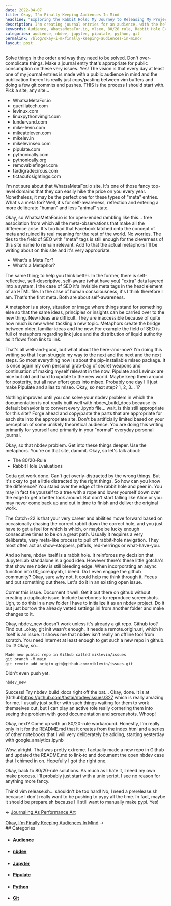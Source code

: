 ```yaml
---
date: 2022-04-07
title: Okay, I'm Finally Keeping Audiences In Mind
headline: "Exploring the Rabbit Hole: My Journey to Releasing My Project"
description: I'm creating journal entries for an audience, with the help of WhatsaMetaFor.io and the mlseo package. I'm using metaphors such as the 80/20 rule and rabbit hole evaluations to stay focused and productive. I recently took a risk and explored the nbdev rabbit hole, which led me to create a Github repository and a script to prepare my project for release. Join me on my journey and read my blog post to learn more!
keywords: Audience, WhatsaMetaFor.io, mlseo, 80/20 rule, Rabbit Hole Evaluations, nbdev, Github, Repository, Script, JupyterLab, Standalone, Issues, Documentation
categories: audience, nbdev, jupyter, pipulate, python, git
permalink: /blog/okay-i-m-finally-keeping-audiences-in-mind/
layout: post
---
```



Solve things in the order and way they need to be solved. Don't over-complicate
things. Make a journal entry that's appropriate for public consumption on these
very issues. Yes! The vision is that every day at least one of my journal
entries is made with a public audience in mind and the publication thereof is
really just copy/pasting between vim buffers and doing a few git commits and
pushes. THIS is the process I should start with. Pick a site, any site...

- WhatsaMetaFor.io
- guerillatech.com
- levinux.com
- linuxpythonvimgit.com
- lundervand.com
- mike-levin.com
- mikeateleven.com
- mikelev.in
- mikelevinseo.com
- pipulate.com
- pythonically.com
- pythonically.org
- removablefinger.com
- tardigradecircus.com
- tictacufosightings.com

I'm not sure about that WhatsaMetaFor.io site. It's one of those fancy
top-level domains that they can easily hike the price on you every year.
Nonetheless, it may be the perfect one for these types of "meta" entries.
What's a meta for? Well, it's for self-awareness, reflection and entering a
more deliberate "human" and less "animal" state.

Okay, so WhatsaMetaFor.io is for open-ended rambling like this... free
association from which all the meta-observations that make all the difference
arise. It's too bad that Facebook latched onto the concept of meta and ruined
its real meaning for the rest of the world. No worries. The ties to the field
of SEO with "meta" tags is still enough for the cleverness of this site name to
remain relevant. Add to that the actual metaphors I'll be writing about on this
site and it's very appropriate.

- What's a Meta For?
- What's a Metaphor?

The same thing; to help you think better. In the former, there is
self-reflective, self-descriptive, self-aware (what have you) "extra" data
layered into a system. I the case of SEO it's invisible meta tags in the head
element of an HTML file. In the case of human consciousness, it's I think
therefore I am. That's the first meta. Both are about self-awareness.

A metaphor is a story, situation or image where things stand for something else
so that the same ideas, principles or insights can be carried over to the new
thing. New ideas are difficult. They are inaccessible because of quite how much
is new when tackling a new topic. Metaphors create the bridge between older,
familiar ideas and the new. For example the field of SEO is full of metaphors
regarding link juice and the distribution of liquid authority as it flows from
link to link.

That's all well-and-good, but what about the here-and-now? I'm doing this
writing so that I can struggle my way to the next and the next and the next
steps. So most everything now is about the pip-installable mlseo package. It is
once again my own personal grab-bag of secret weapons and continuation of
making myself relevant in the now. Pipulate and Levinux are nice but old and
hard to update to the new world. Maybe keep them around for posterity, but all
new effort goes into mlseo. Probably one day I'll just make Pipulate and alias
to mlseo. Okay, so next step? 1, 2, 3... 1?

Nothing improves until you can solve your nbdev problem in which the
documentation is not really built well with nbdev_build_docs because its
default behavior is to convert every .ipynb file... wait, is this still
appropriate for this site? Forge ahead and copy/paste the parts that are
appropriate for each site into the appropriate site. Don't be artificially
limited based on your perception of some unlikely theoretical audience. You are
doing this writing primarily for yourself and primarily in your "normal"
everyday personal journal.

Okay, so that nbdev problem. Get into these things deeper. Use the metaphors.
You're on that site, dammit. Okay, so let's talk about:

- The 80/20-Rule
- Rabbit Hole Evaluations

Gotta get work done. Can't get overly-distracted by the wrong things. But it's
okay to get a little distracted by the right things. So how can you know the
difference? You stand over the edge of the rabbit hole and peer in. You may in
fact tie yourself to a tree with a rope and lower yourself down over the edge
to get a better look around. But don't start falling like Alice or you may
never come back up and out in time to finish and deliver the original work.

The Catch+22 is that your very career and abilities move forward based on
occasionally chasing the correct rabbit down the correct hole, and you just
have to get a feel for which is which, or maybe be lucky enough consecutive
times to be on a great path. Usually it requires a very deliberate, very
meta-like process to pull off rabbit-hole navigation. They most often act as
show-stoppers, pitfalls, red-herrings or what-have-you.

And so here, nbdev itself is a rabbit hole. It reinforces my decision that
JupyterLab standalone is a good idea. However there's these little gotcha's
that show me nbdev is still bleeding edge. When incorporating an async function
into 00_core.ipynb, I bleed. Do I even engage the github community? Okay, sure
why not. It could help me think through it. Focus and put something out there.
Let's do it in an existing open issue.

Corner this issue. Document it well. Get it out there on github without
creating a duplicate issue. Include barebones-to-reproduce screenshots. Ugh, to
do this in a new folder I have to initialize it as an nbdev project. Do it but
just borrow the already vetted settings.ini from another folder and make
changes to it.

Okay, nbdev_new doesn't work unless it's already a git repo. Github too? Find
out...okay, git init wasn't enough. It needs a remote.origin.url, which in
itself is an issue. It shows me that nbdev isn't really an offline tool from
scratch. You need Internet at least enough to get such a new repo in github. Do
it! Okay, so...

    Made new public repo in Github called miklevin/issues
    git branch -M main
    git remote add origin git@github.com:miklevin/issues.git

Didn't even push yet.

    nbdev_new

Success! Try nbdev_build_docs right off the bat... Okay, done. It is at
[Github]https://github.com/fastai/nbdev/issues/327 which is really amazing for
me. I usually just suffer with such things waiting for them to work themselves
out, but I can play an active role really cornering them into seeing the
problem with good documentation and screenshots. Whoop!

Okay, next? Come up with an 80/20-rule workaround. Honestly, I'm really only in
it for the README.md that it creates from the index.html and a series of other
notebooks that I will very deliberately be adding, starting yesterday with
google_analytics.ipynb

Wow, alright. That was pretty extreme. I actually made a new repo in Github and
updated the README.md to link-to and document the open nbdev case that I chimed
in on. Hopefully I got the right one.

Okay, back to 80/20-rule solutions. As much as I hate it, I need my own make
process. I'll probably just start with a unix script. I see no reason for
anything more fancy.

Think! vim release.sh... shouldn't be too hard! No, I need a prerelease.sh
because I don't really want to be pushing to pypy all the time. In fact, maybe
it should be prepare.sh because I'll still want to manually make pypi. Yes!

<div class="arrow-links"><div class="post-nav-prev"><span class="arrow">&larr;&nbsp;</span><a href="/blog/journaling-as-performance-art/">Journaling As Performance Art</a></div> &nbsp; <div class="post-nav-next"><a href="/blog/okay-i-m-finally-keeping-audiences-in-mind/">Okay, I'm Finally Keeping Audiences In Mind</a><span class="arrow">&nbsp;&rarr;</span></div></div>
## Categories

<ul>
<li><h4><a href='/audience/'>Audience</a></h4></li>
<li><h4><a href='/nbdev/'>nbdev</a></h4></li>
<li><h4><a href='/jupyter/'>Jupyter</a></h4></li>
<li><h4><a href='/pipulate/'>Pipulate</a></h4></li>
<li><h4><a href='/python/'>Python</a></h4></li>
<li><h4><a href='/git/'>Git</a></h4></li></ul>